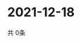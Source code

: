 # 2021-12-18
  共 0条

  <!-- BEGIN -->
  <!-- 最后更新时间Sat Dec 18 2021 22:04:58 GMT+0000 (Coordinated Universal Time) -->
  
  <!-- END -->
  
  